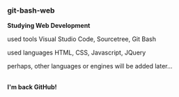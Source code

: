 ### git-bash-web
<strong>Studying Web Development</strong>
<p>used tools Visual Studio Code, Sourcetree, Git Bash</p>
<p>used languages HTML, CSS, Javascript, JQuery</p>
<p>perhaps, other languages or engines will be added later...</p>
<br />
<strong>I'm back GitHub!</strong>
